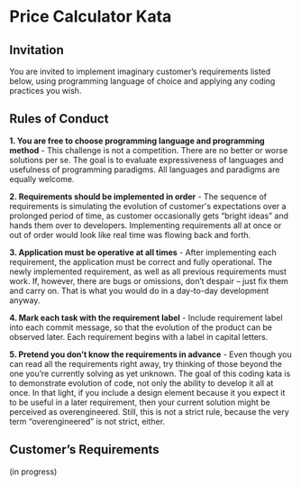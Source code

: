 # Price Calculator Kata

## Invitation
You are invited to implement imaginary customer’s requirements listed below, using programming language of choice and applying any coding practices you wish.

## Rules of Conduct
**1. You are free to choose programming language and programming method** - This challenge is not a competition. There are no better or worse solutions per se. The goal is to evaluate expressiveness of languages and usefulness of programming paradigms. All languages and paradigms are equally welcome.

**2. Requirements should be implemented in order** - The sequence of requirements is simulating the evolution of customer's expectations over a prolonged period of time, as customer occasionally gets “bright ideas” and hands them over to developers. Implementing requirements all at once or out of order would look like real time was flowing back and forth.

**3. Application must be operative at all times** - After implementing each requirement, the application must be correct and fully operational. The newly implemented requirement, as well as all previous requirements must work. If, however, there are bugs or omissions, don’t despair – just fix them and carry on. That is what you would do in a day-to-day development anyway.

**4. Mark each task with the requirement label** - Include requirement label into each commit message, so that the evolution of the product can be observed later. Each requirement begins with a label in capital letters.

**5. Pretend you don’t know the requirements in advance** - Even though you can read all the requirements right away, try thinking of those beyond the one you’re currently solving as yet unknown. The goal of this coding kata is to demonstrate evolution of code, not only the ability to develop it all at once. In that light, if you include a design element because it you expect it to be useful in a later requirement, then your current solution might be perceived as overengineered. Still, this is not a strict rule, because the very term “overengineered” is not strict, either.

## Customer’s Requirements
(in progress)

